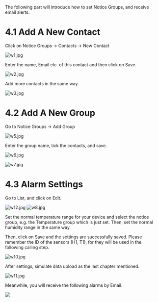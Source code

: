 The following part will introduce how to set Notice Groups, and receive email alerts.

# 4.1 Add A New Contact

Click on Notice Groups -> Contacts -> New Contact

![w1.jpg](http://upload-images.jianshu.io/upload_images/5875248-d35b662cfdedf98e.jpg?imageMogr2/auto-orient/strip%7CimageView2/2/w/1240)


Enter the name, Email etc. of this contact and then click on Save.

![w2.jpg](http://upload-images.jianshu.io/upload_images/5875248-3329c5d6c69fac1c.jpg?imageMogr2/auto-orient/strip%7CimageView2/2/w/1240)

Add more contacts in the same way.


![w3.jpg](http://upload-images.jianshu.io/upload_images/5875248-91c804f86585df59.jpg?imageMogr2/auto-orient/strip%7CimageView2/2/w/1240)

# 4.2 Add A New Group

Go to Notice Groups -> Add Group

![w5.jpg](http://upload-images.jianshu.io/upload_images/5875248-30088f3b3243b34c.jpg?imageMogr2/auto-orient/strip%7CimageView2/2/w/1240)

Enter the group name, tick the contacts, and save.

![w6.jpg](http://upload-images.jianshu.io/upload_images/5875248-84abedff39e82e90.jpg?imageMogr2/auto-orient/strip%7CimageView2/2/w/1240)

![w7.jpg](http://upload-images.jianshu.io/upload_images/5875248-fbd8926f7fccc3ec.jpg?imageMogr2/auto-orient/strip%7CimageView2/2/w/1240)


# 4.3 Alarm Settings

Go to List, and click on Edit.


![w12.jpg](http://upload-images.jianshu.io/upload_images/5875248-c947ccdfb9a867fa.jpg?imageMogr2/auto-orient/strip%7CimageView2/2/w/1240)
![w8.jpg](http://upload-images.jianshu.io/upload_images/5875248-15f0ef589eb26238.jpg?imageMogr2/auto-orient/strip%7CimageView2/2/w/1240)

Set the normal temperature range for your device and select the notice group, e.g. the Temperature group which is just set.
Then, set the normal humidity range in the same way.




Then, click on Save and the settings are successfully saved. Please remember the ID of the sensors (H1, T1), for they will be used in the following calling step.


![w10.jpg](http://upload-images.jianshu.io/upload_images/5875248-014f9fd7a3c029af.jpg?imageMogr2/auto-orient/strip%7CimageView2/2/w/1240)


After settings, simulate data upload as the last chapter mentioned.

![w11.jpg](http://upload-images.jianshu.io/upload_images/5875248-0eb9f9dc0ec09583.jpg?imageMogr2/auto-orient/strip%7CimageView2/2/w/1240)


Meanwhile, you will receive the following alarms by Email.

![](http://upload-images.jianshu.io/upload_images/5875248-85a9b0312eefd2f5.jpg?imageMogr2/auto-orient/strip%7CimageView2/2/w/1240)